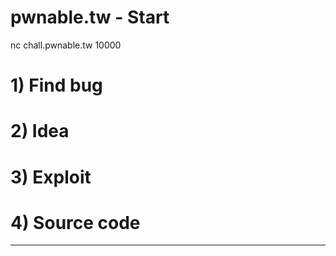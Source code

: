 # pwnable.tw - Start

nc chall.pwnable.tw 10000

# 1) Find bug

# 2) Idea

# 3) Exploit

# 4) Source code

------------------------------------------------------
